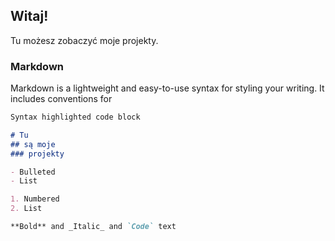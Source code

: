 ## Witaj!

Tu możesz zobaczyć moje projekty.
### Markdown

Markdown is a lightweight and easy-to-use syntax for styling your writing. It includes conventions for

```markdown
Syntax highlighted code block

# Tu
## są moje
### projekty

- Bulleted
- List

1. Numbered
2. List

**Bold** and _Italic_ and `Code` text
